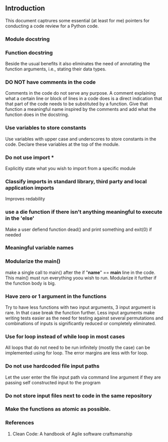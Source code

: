 ## Introduction

This document captrures some essential (at least for me) pointers for conducting a code review for a Python code.

### Module docstring

### Function docstring
Beside the usual benefits it also eliminates the need of annotating the function arguments, i.e., stating their data types.


### DO NOT have comments in the code
Comments in the code do not serve any purpose. A comment explaining what a certain line or block of lines in a code does is a direct indication that that part of the code needs to be substituted by a function. Give that function a meaningful name inspired by the comments and add what the function does in the docstring. 

### Use variables to store constants
Use variables with upper case and underscores to store constants in the code. Declare these variables at the top of the module.

### Do not use import *
Explicitly state what you wish to import from a specific module

### Classify imports in standard library, third party and local application imports
Improves redability 

### use a die function if there isn't anything meaningful to execute in the 'else'
Make a user defiend function dead() and print something and exit(0) if needed

### Meaningful variable names

### Modularize the main()
make a single call to main() after the if "__name__" == __main__ line in the code. This main() must run everything yoou wish to run. Modularize it further if the function body is big.

### Have zero or 1 argument in the functions
Try to have less functions with two input arguments, 3 input argument is rare. In that case break the function further. Less input arguments make writing tests easier as the need for testing against several permutations and combinations of inputs is significantly reduced or completely eliminated.

### Use for loop instead of while loop in most cases
All loops that do not need to be run infinitely (mostly the case) can be implemented using for loop. The error margins are less with for loop.

### Do not use hardcoded file input paths
Let the user enter the file input path via command line argument if they are passing self constructed input to the program 

### Do not store input files next to code in the same repository

### Make the functions as atomic as possible.

### References
1. Clean Code: A handbook of Agile software craftsmanship
